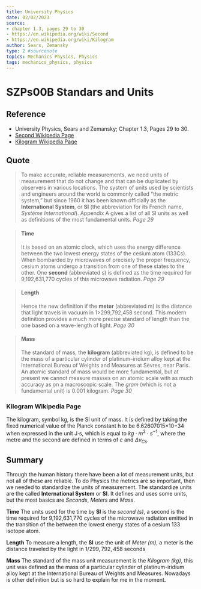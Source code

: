 ```yaml
---
title: University Physics
date: 02/02/2023
source: 
- chapter 1.3, pages 29 to 30
- https://en.wikipedia.org/wiki/Second
- https://en.wikipedia.org/wiki/Kilogram
author: Sears, Zemansky
type: 2 #sourcenote
topics: Mechanics Physics, Physics
tags: mechanics_physics, physics
---
```

# SZPs00B Standars and Units

## **Reference** 
- University Physics, Sears and Zemansky; Chapter 1.3, Pages 29 to 30.
- [Second Wikipedia Page](https://en.wikipedia.org/wiki/Second)
- [Kilogram Wikipedia Page](https://en.wikipedia.org/wiki/Kilogram)

## **Quote** 
> To make accurate, reliable measurements, we need units of measurement  that do not change and that can be duplicated by observers in various locations.  The system of units used by scientists and engineers around the world is commonly called “the metric system,” but since 1960 it has been known officially as  the **International System**, or **SI** (the abbreviation for its French name, *Système  International*). Appendix A gives a list of all SI units as well as definitions of the most fundamental units. *Page 29*

> #### Time 
> It is based on an atomic clock, which uses the energy difference between  the two lowest energy states of the cesium atom (133Cs). When bombarded by  microwaves of precisely the proper frequency, cesium atoms undergo a transition from one of these states to the other. One **second** (abbreviated s) is defined as the time required for 9,192,631,770 cycles of this microwave radiation. *Page 29*

> #### Length
> Hence the new definition if the **meter** (abbreviated m) is the distance that light travels in vacuum in 1>299,792,458 second. This modern definition provides a much more precise standard of length than the one based on a wave-length of light. *Page 30*

> #### Mass
> The standard of mass, the **kilogram** (abbreviated kg), is defined to be the mass of  a particular cylinder of platinum–iridium alloy kept at the International Bureau  of Weights and Measures at Sèvres, near Paris. An atomic standard  of mass would be more fundamental, but at present we cannot measure masses  on an atomic scale with as much accuracy as on a macroscopic scale. The *gram* (which is not a fundamental unit) is 0.001 kilogram. *Page 30*

### Kilogram Wikipedia Page
The kilogram, symbol kg, is the SI unit of mass. It is defined by taking the fixed numerical value of the Planck constant h to be 6.62607015×10−34 when expressed in the unit J⋅s, which is equal to $kg⋅m^2⋅s^{−1}$, where the metre and the second are defined in terms of $c$ and $\Delta v_{Cs}$.


## **Summary**
Through the human history there have been a lot of measurement units, but not all of these are reliable. To do Physics the metrics are so important, then we needed to standardize the units of measurement. The standardize units are the called **International System** or **SI**. It defines and uses some units, but the most basics are *Seconds*, *Meters* and *Mass*.

**Time**
The units used for the time by **SI** is the *second (s)*, a second is the time required for 9,192,631,770 cycles of the microwave radiation emitted in the transition of the between the lowest energy states of a cesium 133 isotope atom.

**Length**
To measure a length, the **SI** use the unit of *Meter (m)*, a meter is the distance traveled by the light in $1/299,792,458$ seconds

**Mass**
The standard of the mass unit measurement is the *Kilogram (kg)*, this unit was defined as the mass of a particular cylinder of platinum-iridium alloy kept at the International Bureau of Weights and Measures. Nowadays is other definition but is so hard to explain for me in the moment.